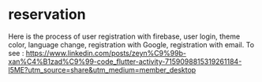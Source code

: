 # reservation
Here is the process of user registration with firebase, user login, theme color, language change, registration with Google, registration with email.
To see :  https://www.linkedin.com/posts/zeyn%C9%99b-xan%C4%B1zad%C9%99-code_flutter-activity-7159098815319261184-l5ME?utm_source=share&utm_medium=member_desktop
